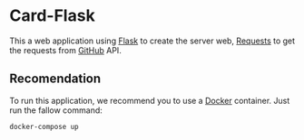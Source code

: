# Card-Flask

This a web application using [Flask](https://flask.palletsprojects.com/en/2.1.x/) to create the server web, [Requests](https://docs.python-requests.org/en/latest/) to get the requests from [GitHub](https://github.com/) API.

## Recomendation
To run this application, we recommend you to use a [Docker](https://www.docker.com/) container. 
Just run the fallow command:

```sh
docker-compose up
```
